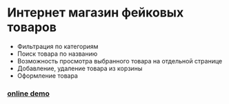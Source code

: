 # Интернет магазин фейковых товаров

- Фильтрация по категориям
- Поиск товара по названию
- Возможность просмотра выбранного товара на отдельной странице
- Добавление, удаление товара из корзины
- Оформление товара
### [online demo](https://quizzical-kalam-d52dab.netlify.app/)
